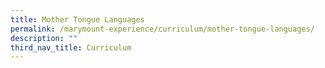 ```yaml
---
title: Mother Tongue Languages
permalink: /marymount-experience/curriculum/mother-tongue-languages/
description: ""
third_nav_title: Curriculum
---
```

